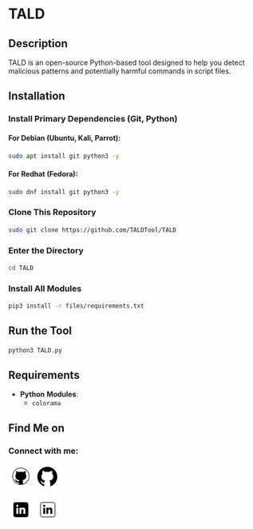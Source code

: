 # TALD

## Description
TALD is an open-source Python-based tool designed to help you detect malicious patterns and potentially harmful commands in script files.

## Installation

### Install Primary Dependencies (Git, Python)

#### For Debian (Ubuntu, Kali, Parrot):
```bash
sudo apt install git python3 -y
```

#### For Redhat (Fedora):
```bash
sudo dnf install git python3 -y
```

### Clone This Repository
```bash
sudo git clone https://github.com/TALDTool/TALD
```

### Enter the Directory
```bash
cd TALD
```

### Install All Modules
```bash
pip3 install -r files/requirements.txt
```

## Run the Tool
```bash
python3 TALD.py
```

## Requirements

- **Python**
  **Modules**:
  - `colorama`
 
## Find Me on
### Connect with me:

[![GitHub](./img/github-light.svg#gh-light-mode-only)](https://github.com/TALDv)
[![GitHub](./img/github-dark.svg#gh-dark-mode-only)](https://github.com/TALDv)

[![LinkedIn](./img/linkedin-light.svg#gh-light-mode-only)](https://www.linkedin.com/in/mohamed-rayan-ettaldi-6b7501244/)
[![LinkedIn](./img/linkedin-dark.svg#gh-dark-mode-only)](https://www.linkedin.com/in/mohamed-rayan-ettaldi-6b7501244/)
